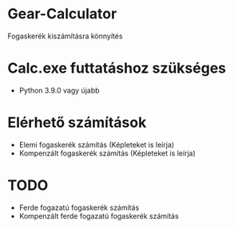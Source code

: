 # Gear-Calculator
Fogaskerék kiszámításra könnyítés

# Calc.exe futtatáshoz szükséges
- Python 3.9.0 vagy újabb
# Elérhető számítások
- Elemi fogaskerék számítás (Képleteket is leírja)
- Kompenzált fogaskerék számítás (Képleteket is leírja)
# TODO
- Ferde fogazatú fogaskerék számítás
- Kompenzált ferde fogazatú fogaskerék számítás
